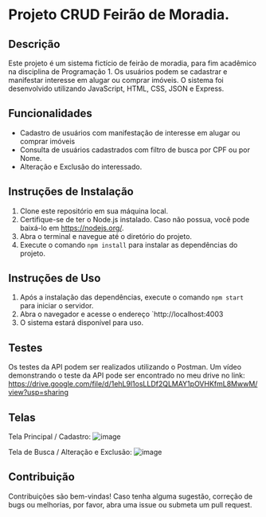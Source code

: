 # Projeto CRUD Feirão de Moradia.

## Descrição

Este projeto é um sistema fictício de feirão de moradia, para fim acadêmico na disciplina de Programação 1. Os usuários podem se cadastrar e manifestar interesse em alugar ou comprar imóveis. O sistema foi desenvolvido utilizando JavaScript, HTML, CSS, JSON e Express.

## Funcionalidades

- Cadastro de usuários com manifestação de interesse em alugar ou comprar imóveis
- Consulta de usuários cadastrados com filtro de busca por CPF ou por Nome.
- Alteração e Exclusão do interessado.

## Instruções de Instalação

1. Clone este repositório em sua máquina local.
2. Certifique-se de ter o Node.js instalado. Caso não possua, você pode baixá-lo em https://nodejs.org/.
3. Abra o terminal e navegue até o diretório do projeto.
4. Execute o comando `npm install` para instalar as dependências do projeto.

## Instruções de Uso

1. Após a instalação das dependências, execute o comando `npm start` para iniciar o servidor.
2. Abra o navegador e acesse o endereço `http://localhost:4003
3. O sistema estará disponível para uso.

## Testes

Os testes da API podem ser realizados utilizando o Postman. Um vídeo demonstrando o teste da API pode ser encontrado no meu drive no link: https://drive.google.com/file/d/1ehL9l1osLLDf2QLMAY1pOVHKfmL8MwwM/view?usp=sharing

## Telas
Tela Principal / Cadastro:
![image](https://github.com/carolxli/ProjetoCrud/assets/94635867/0ba5685e-b6a3-4bd5-8b55-50c83ab862e0)

Tela de Busca / Alteração e Exclusão:
![image](https://github.com/carolxli/ProjetoCrud/assets/94635867/47e66102-415b-433e-a6c3-1943e415b081)




## Contribuição

Contribuições são bem-vindas! Caso tenha alguma sugestão, correção de bugs ou melhorias, por favor, abra uma issue ou submeta um pull request.
